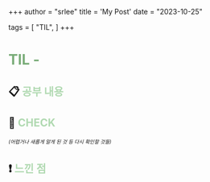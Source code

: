 +++
author = "srlee"
title = 'My Post'
date = "2023-10-25"

tags = [
    "TIL",
]
+++

<style>
g1 { color: #79AC78 }
g2 { color: #B0D9B1 }
g3 { color: #D0E7D2 }
g4 { color: #618264 }
o1 { color: #F9B572 }
w1 { color: #FAF8ED }
</style>

# <span style="color:#79AC78">TIL - </span> 

## 📋 <span style="color:#B0D9B1">공부 내용</span>


### <span style="color:#D0E7D2"></span>

#### <span style="color:#F9B572"></span>   

## 👀 <span style="color:#B0D9B1">CHECK</span>

*<span style = "font-size:10px">(어렵거나 새롭게 알게 된 것 등 다시 확인할 것들)</span>*


## ❗ <span style="color:#B0D9B1">느낀 점</span>
